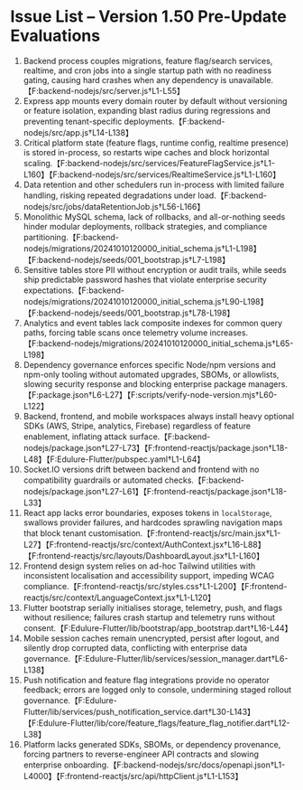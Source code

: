 # Issue List – Version 1.50 Pre-Update Evaluations

1. Backend process couples migrations, feature flag/search services, realtime, and cron jobs into a single startup path with no readiness gating, causing hard crashes when any dependency is unavailable.【F:backend-nodejs/src/server.js†L1-L55】
2. Express app mounts every domain router by default without versioning or feature isolation, expanding blast radius during regressions and preventing tenant-specific deployments.【F:backend-nodejs/src/app.js†L14-L138】
3. Critical platform state (feature flags, runtime config, realtime presence) is stored in-process, so restarts wipe caches and block horizontal scaling.【F:backend-nodejs/src/services/FeatureFlagService.js†L1-L160】【F:backend-nodejs/src/services/RealtimeService.js†L1-L160】
4. Data retention and other schedulers run in-process with limited failure handling, risking repeated degradations under load.【F:backend-nodejs/src/jobs/dataRetentionJob.js†L56-L166】
5. Monolithic MySQL schema, lack of rollbacks, and all-or-nothing seeds hinder modular deployments, rollback strategies, and compliance partitioning.【F:backend-nodejs/migrations/20241010120000_initial_schema.js†L1-L198】【F:backend-nodejs/seeds/001_bootstrap.js†L7-L198】
6. Sensitive tables store PII without encryption or audit trails, while seeds ship predictable password hashes that violate enterprise security expectations.【F:backend-nodejs/migrations/20241010120000_initial_schema.js†L90-L198】【F:backend-nodejs/seeds/001_bootstrap.js†L78-L198】
7. Analytics and event tables lack composite indexes for common query paths, forcing table scans once telemetry volume increases.【F:backend-nodejs/migrations/20241010120000_initial_schema.js†L65-L198】
8. Dependency governance enforces specific Node/npm versions and npm-only tooling without automated upgrades, SBOMs, or allowlists, slowing security response and blocking enterprise package managers.【F:package.json†L6-L27】【F:scripts/verify-node-version.mjs†L60-L122】
9. Backend, frontend, and mobile workspaces always install heavy optional SDKs (AWS, Stripe, analytics, Firebase) regardless of feature enablement, inflating attack surface.【F:backend-nodejs/package.json†L27-L73】【F:frontend-reactjs/package.json†L18-L48】【F:Edulure-Flutter/pubspec.yaml†L1-L64】
10. Socket.IO versions drift between backend and frontend with no compatibility guardrails or automated checks.【F:backend-nodejs/package.json†L27-L61】【F:frontend-reactjs/package.json†L18-L33】
11. React app lacks error boundaries, exposes tokens in `localStorage`, swallows provider failures, and hardcodes sprawling navigation maps that block tenant customisation.【F:frontend-reactjs/src/main.jsx†L1-L27】【F:frontend-reactjs/src/context/AuthContext.jsx†L16-L88】【F:frontend-reactjs/src/layouts/DashboardLayout.jsx†L1-L160】
12. Frontend design system relies on ad-hoc Tailwind utilities with inconsistent localisation and accessibility support, impeding WCAG compliance.【F:frontend-reactjs/src/styles.css†L1-L200】【F:frontend-reactjs/src/context/LanguageContext.jsx†L1-L120】
13. Flutter bootstrap serially initialises storage, telemetry, push, and flags without resilience; failures crash startup and telemetry runs without consent.【F:Edulure-Flutter/lib/bootstrap/app_bootstrap.dart†L16-L44】
14. Mobile session caches remain unencrypted, persist after logout, and silently drop corrupted data, conflicting with enterprise data governance.【F:Edulure-Flutter/lib/services/session_manager.dart†L6-L138】
15. Push notification and feature flag integrations provide no operator feedback; errors are logged only to console, undermining staged rollout governance.【F:Edulure-Flutter/lib/services/push_notification_service.dart†L30-L143】【F:Edulure-Flutter/lib/core/feature_flags/feature_flag_notifier.dart†L12-L38】
16. Platform lacks generated SDKs, SBOMs, or dependency provenance, forcing partners to reverse-engineer API contracts and slowing enterprise onboarding.【F:backend-nodejs/src/docs/openapi.json†L1-L4000】【F:frontend-reactjs/src/api/httpClient.js†L1-L153】
